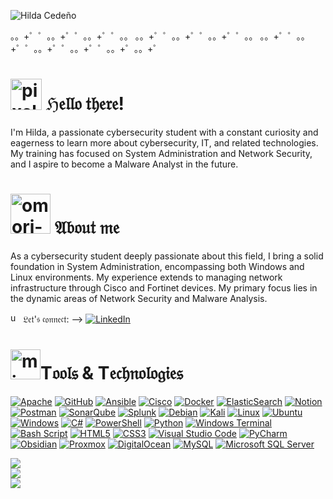 ![Hilda Cedeño](https://github.com/user-attachments/assets/fd06aebe-1bfe-4eb5-834d-1d0ffc6f2b38)

。。+゜゜。。+゜゜。。+゜゜。。 。。+゜゜。。+゜゜。。+゜゜。。 。。+゜゜。。+゜゜。。+゜゜。。+゜゜。。+゜。。+゜

<h1><img width="50" height="50" src="https://img.icons8.com/bubbles/100/pixel-star.png" alt="pixel-star"/> ℌ𝔢𝔩𝔩𝔬 𝔱𝔥𝔢𝔯𝔢!</h1>
<p>I'm Hilda, a passionate cybersecurity student with a constant curiosity and eagerness to learn more about cybersecurity, IT, and related technologies. My training has focused on System Administration and Network Security, and I aspire to become a Malware Analyst in the future.</p>

<h1><img width="64" height="64" src="https://img.icons8.com/nolan/64/omori-sprite.png" alt="omori-sprite"/> 𝔄𝔟𝔬𝔲𝔱 𝔪𝔢</h1>
<p>As a cybersecurity student deeply passionate about this field, I bring a solid foundation in System Administration, encompassing both Windows and Linux environments. My experience extends to managing network infrastructure through Cisco and Fortinet devices. My primary focus lies in the dynamic areas of Network Security and Malware Analysis.</p>

<img width="16" height="16" src="https://img.icons8.com/officexs/16/undertale-heart.png" alt="undertale-heart"/> 𝔏𝔢𝔱'𝔰 𝔠𝔬𝔫𝔫𝔢𝔠𝔱: --> [![LinkedIn](https://img.shields.io/badge/LinkedIn-%230077B5.svg?logo=linkedin&logoColor=white)](https://linkedin.com/in/hyldacedeno)

<h1><img width="48" height="48" src="https://img.icons8.com/color/48/minecraft-sword.png" alt="minecraft-sword"/>T𝔬𝔬𝔩𝔰 & T𝔢𝔠𝔥𝔫𝔬𝔩𝔬𝔤𝔦𝔢𝔰</h1>

[![Apache](https://img.shields.io/badge/apache-%23D42029.svg?style=for-the-badge&logo=apache&logoColor=white)](https://img.shields.io/badge/apache-%23D42029.svg?style=for-the-badge&logo=apache&logoColor=white)
[![GitHub](https://img.shields.io/badge/github-%23121011.svg?style=for-the-badge&logo=github&logoColor=white)](https://img.shields.io/badge/github-%23121011.svg?style=for-the-badge&logo=github&logoColor=white)
[![Ansible](https://img.shields.io/badge/ansible-%231A1918.svg?style=for-the-badge&logo=ansible&logoColor=white)](https://img.shields.io/badge/ansible-%231A1918.svg?style=for-the-badge&logo=ansible&logoColor=white)
[![Cisco](https://img.shields.io/badge/cisco-%23049fd9.svg?style=for-the-badge&logo=cisco&logoColor=black)](https://img.shields.io/badge/cisco-%23049fd9.svg?style=for-the-badge&logo=cisco&logoColor=black)
[![Docker](https://img.shields.io/badge/docker-%230db7ed.svg?style=for-the-badge&logo=docker&logoColor=white)](https://img.shields.io/badge/docker-%230db7ed.svg?style=for-the-badge&logo=docker&logoColor=white)
[![ElasticSearch](https://img.shields.io/badge/-ElasticSearch-005571?style=for-the-badge&logo=elasticsearch)](https://img.shields.io/badge/-ElasticSearch-005571?style=for-the-badge&logo=elasticsearch)
[![Notion](https://img.shields.io/badge/Notion-%23000000.svg?style=for-the-badge&logo=notion&logoColor=white)](https://img.shields.io/badge/Notion-%23000000.svg?style=for-the-badge&logo=notion&logoColor=white)
[![Postman](https://img.shields.io/badge/Postman-FF6C37?style=for-the-badge&logo=postman&logoColor=white)](https://img.shields.io/badge/Postman-FF6C37?style=for-the-badge&logo=postman&logoColor=white)
[![SonarQube](https://img.shields.io/badge/SonarQube-black?style=for-the-badge&logo=sonarqube&logoColor=4E9BCD)](https://img.shields.io/badge/SonarQube-black?style=for-the-badge&logo=sonarqube&logoColor=4E9BCD)
[![Splunk](https://img.shields.io/badge/splunk-%23000000.svg?style=for-the-badge&logo=splunk&logoColor=white)](https://img.shields.io/badge/splunk-%23000000.svg?style=for-the-badge&logo=splunk&logoColor=white)
[![Debian](https://img.shields.io/badge/Debian-D70A53?style=for-the-badge&logo=debian&logoColor=white)](https://img.shields.io/badge/Debian-D70A53?style=for-the-badge&logo=debian&logoColor=white)
[![Kali](https://img.shields.io/badge/Kali-268BEE?style=for-the-badge&logo=kalilinux&logoColor=white)](https://img.shields.io/badge/Kali-268BEE?style=for-the-badge&logo=kalilinux&logoColor=white)
[![Linux](https://img.shields.io/badge/Linux-FCC624?style=for-the-badge&logo=linux&logoColor=black)](https://img.shields.io/badge/Linux-FCC624?style=for-the-badge&logo=linux&logoColor=black)
[![Ubuntu](https://img.shields.io/badge/Ubuntu-E95420?style=for-the-badge&logo=ubuntu&logoColor=white)](https://img.shields.io/badge/Ubuntu-E95420?style=for-the-badge&logo=ubuntu&logoColor=white)
[![Windows](https://img.shields.io/badge/Windows-0078D6?style=for-the-badge&logo=windows&logoColor=white)](https://img.shields.io/badge/Windows-0078D6?style=for-the-badge&logo=windows&logoColor=white)
[![C#](https://img.shields.io/badge/c%23-%23239120.svg?style=for-the-badge&logo=csharp&logoColor=white)](https://img.shields.io/badge/c%23-%23239120.svg?style=for-the-badge&logo=csharp&logoColor=white)
[![PowerShell](https://img.shields.io/badge/PowerShell-%235391FE.svg?style=for-the-badge&logo=powershell&logoColor=white)](https://img.shields.io/badge/PowerShell-%235391FE.svg?style=for-the-badge&logo=powershell&logoColor=white)
[![Python](https://img.shields.io/badge/python-3670A0?style=for-the-badge&logo=python&logoColor=ffdd54)](https://img.shields.io/badge/python-3670A0?style=for-the-badge&logo=python&logoColor=ffdd54)
[![Windows Terminal](https://img.shields.io/badge/Windows%20Terminal-%234D4D4D.svg?style=for-the-badge&logo=windows-terminal&logoColor=white)](https://img.shields.io/badge/Windows%20Terminal-%234D4D4D.svg?style=for-the-badge&logo=windows-terminal&logoColor=white)
[![Bash Script](https://img.shields.io/badge/bash_script-%23121011.svg?style=for-the-badge&logo=gnu-bash&logoColor=white)](https://img.shields.io/badge/bash_script-%23121011.svg?style=for-the-badge&logo=gnu-bash&logoColor=white)
[![HTML5](https://img.shields.io/badge/html5-%23E34F26.svg?style=for-the-badge&logo=html5&logoColor=white)](https://img.shields.io/badge/html5-%23E34F26.svg?style=for-the-badge&logo=html5&logoColor=white)
[![CSS3](https://img.shields.io/badge/css3-%231572B6.svg?style=for-the-badge&logo=css3&logoColor=white)](https://img.shields.io/badge/css3-%231572B6.svg?style=for-the-badge&logo=css3&logoColor=white)
[![Visual Studio Code](https://img.shields.io/badge/Visual%20Studio%20Code-0078d7.svg?style=for-the-badge&logo=visual-studio-code&logoColor=white)](https://img.shields.io/badge/Visual%20Studio%20Code-0078d7.svg?style=for-the-badge&logo=visual-studio-code&logoColor=white)
[![PyCharm](https://img.shields.io/badge/pycharm-143?style=for-the-badge&logo=pycharm&logoColor=black&color=black&labelColor=green)](https://img.shields.io/badge/pycharm-143?style=for-the-badge&logo=pycharm&logoColor=black&color=black&labelColor=green)
[![Obsidian](https://img.shields.io/badge/Obsidian-%23483699.svg?style=for-the-badge&logo=obsidian&logoColor=white)](https://img.shields.io/badge/Obsidian-%23483699.svg?style=for-the-badge&logo=obsidian&logoColor=white)
[![Proxmox](https://img.shields.io/badge/proxmox-proxmox?style=for-the-badge&logo=proxmox&logoColor=%23E57000&labelColor=%232b2a33&color=%232b2a33)](https://img.shields.io/badge/proxmox-proxmox?style=for-the-badge&logo=proxmox&logoColor=%23E57000&labelColor=%232b2a33&color=%232b2a33)
[![DigitalOcean](https://img.shields.io/badge/DigitalOcean-%230167ff.svg?style=for-the-badge&logo=digitalOcean&logoColor=white)](https://img.shields.io/badge/DigitalOcean-%230167ff.svg?style=for-the-badge&logo=digitalOcean&logoColor=white)
[![MySQL](https://img.shields.io/badge/mysql-4479A1.svg?style=for-the-badge&logo=mysql&logoColor=white)](https://img.shields.io/badge/mysql-4479A1.svg?style=for-the-badge&logo=mysql&logoColor=white)
[![Microsoft SQL Server](https://img.shields.io/badge/Microsoft%20SQL%20Server-CC2927?style=for-the-badge&logo=microsoft%20sql%20server&logoColor=white)](https://img.shields.io/badge/Microsoft%20SQL%20Server-CC2927?style=for-the-badge&logo=microsoft%20sql%20server&logoColor=white)

![](https://github-readme-stats.vercel.app/api?username=s01f0nx86&theme=blue_navy&hide_border=false&include_all_commits=false&count_private=false)<br/>
![](https://nirzak-streak-stats.vercel.app/?user=s01f0nx86&theme=blue_navy&hide_border=false)<br/>
![](https://github-readme-stats.vercel.app/api/top-langs/?username=s01f0nx86&theme=blue_navy&hide_border=false&include_all_commits=false&count_private=false&layout=compact)
